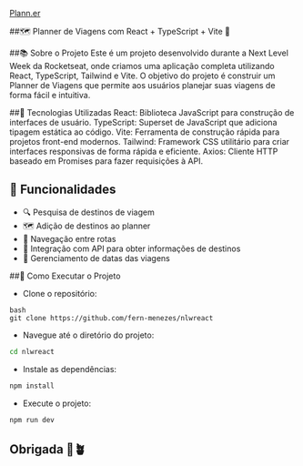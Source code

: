 
[Plann.er](https://github.com/fern-menezes/nlwreact/blob/main/public/trip-planner.png) 

##🗺️ Planner de Viagens com React + TypeScript + Vite 🚀

##📚 Sobre o Projeto
Este é um projeto desenvolvido durante a Next Level Week da Rocketseat, onde criamos uma aplicação completa utilizando React, TypeScript, Tailwind e Vite. O objetivo do projeto é construir um Planner de Viagens que permite aos usuários planejar suas viagens de forma fácil e intuitiva.

##🚀 Tecnologias Utilizadas
  React: Biblioteca JavaScript para construção de interfaces de usuário.
  TypeScript: Superset de JavaScript que adiciona tipagem estática ao código.
  Vite: Ferramenta de construção rápida para projetos front-end modernos.
  Tailwind: Framework CSS utilitário para criar interfaces responsivas de forma rápida e eficiente.
  Axios: Cliente HTTP baseado em Promises para fazer requisições à API.

## 📝 Funcionalidades

- 🔍 Pesquisa de destinos de viagem
- 🗺️ Adição de destinos ao planner
- 🔄 Navegação entre rotas
- 🔗 Integração com API para obter informações de destinos
- 📅 Gerenciamento de datas das viagens


##🌟 Como Executar o Projeto
- Clone o repositório:
```
bash
git clone https://github.com/fern-menezes/nlwreact
```
- Navegue até o diretório do projeto:
 
``` bash
cd nlwreact
```
- Instale as dependências:

```bash
npm install
```
- Execute o projeto:

```bash
npm run dev
```
## Obrigada 💖🪴


